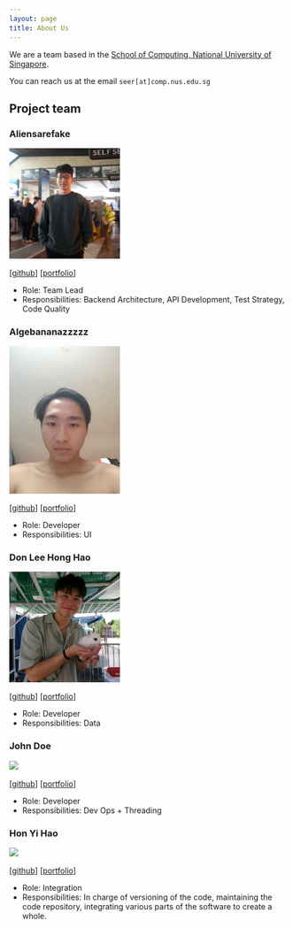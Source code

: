 ```yaml
---
layout: page
title: About Us
---
```


We are a team based in the [School of Computing, National University of Singapore](https://www.comp.nus.edu.sg).

You can reach us at the email `seer[at]comp.nus.edu.sg`

## Project team

### Aliensarefake

<img src="images/aliensarefake.png" width="200px">

[[github](https://github.com/aliensarefake)]
[[portfolio](team/aliensarefake.md)]

* Role: Team Lead
* Responsibilities: Backend Architecture, API Development, Test Strategy, Code Quality

### Algebananazzzzz

<img src="images/algebananazzzzz.png" width="200px">

[[github](http://github.com/algebananazzzzz)]
[[portfolio](team/algebananazzzzz.md)]

* Role: Developer
* Responsibilities: UI

### Don Lee Hong Hao

<img src="images/donleehh.png" width="200px">

[[github](http://github.com/DonLeeHH)] [[portfolio](team/donleehh.md)]

- Role: Developer
- Responsibilities: Data

### John Doe

<img src="images/johndoe.png" width="200px">

[[github](http://github.com/johndoe)]
[[portfolio](team/johndoe.md)]

- Role: Developer
- Responsibilities: Dev Ops + Threading

### Hon Yi Hao

<img src="images/yihao03.png" width="200px">

[[github](http://github.com/yihao03)]
[[portfolio](team/yihao.md)]

* Role: Integration
* Responsibilities: In charge of versioning of the code, maintaining the code repository, integrating various parts of the software to create a whole.
